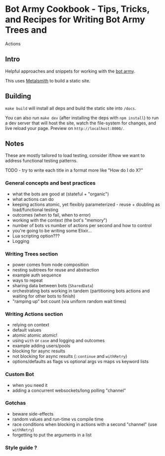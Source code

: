 # Bot Army Cookbook - Tips, Tricks, and Recipes for Writing Bot Army Trees and 
Actions

## Intro

Helpful approaches and snippets for working with the [bot 
army](https://git.corp.adobe.com/pages/manticore/bot_army/readme.html).

This uses [Metalsmith](metalsmith.io) to build a static site.

## Building

`make build` will install all deps and build the static site into `/docs`.

You can also run `make dev` (after installing the deps with `npm install`) to run a 
dev server that will host the site, watch the file-system for changes, and live 
reload your page.  Preview on `http://localhost:8000/`.

## Notes

These are mostly tailored to load testing, consider if/how we want to address 
functional testing patterns.

TODO - try to write each title in a format more like "How do I do X?"

### General concepts and best practices

- what the bots are good at (stateful + "organic")
- what actions can do
- keeping actions atomic, yet flexibly parameterized - reuse + doubling as load/functional testing
- outcomes (when to fail, when to error)
- working with the context (the bot's "memory")
- number of bots vs number of actions per second and how to control
- you're going to be writing some Elixir...
- Lua scripting option???
- Logging


### Writing Trees section

- power comes from node composition
- nesting subtrees for reuse and abstraction
- example auth sequence
- ways to repeat
- sharing data between bots (`SharedData`)
- orchestrating bots working in tandem (partitioning bots actions and waiting for other bots to finish) 
- "ramping up" bot count (via uniform random wait times)


### Writing Actions section

- relying on context
- default values
- atomic atomic atomic!
- using `with` or `case` and logging and outcomes
- example adding users/pools
- blocking for async results
- not blocking for async results (`:continue` and `withRetry`)
- options/defaults as flags vs optional args vs maps vs keyword lists


### Custom Bot

- when you need it
- adding a concurrent websockets/long polling "channel"

### Gotchas

- beware side-effects
- random values and run-time vs compile time
- race conditions when blocking in actions with a second "channel" (use `withRetry`)
- forgetting to put the arguments in a list

### Style guide ?
